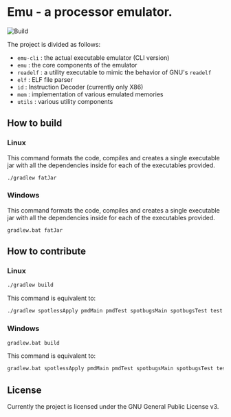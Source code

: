 # Emu - a processor emulator.
![Build](https://github.com/Ledmington/emu/actions/workflows/build.yaml/badge.svg)

The project is divided as follows:
- `emu-cli` : the actual executable emulator (CLI version)
- `emu` : the core components of the emulator
- `readelf` : a utility executable to mimic the behavior of GNU's `readelf`
- `elf` : ELF file parser
- `id` : Instruction Decoder (currently only X86)
- `mem` : implementation of various emulated memories
- `utils` : various utility components

## How to build
### Linux
This command formats the code, compiles and creates a single executable jar with all the dependencies inside for each of the executables provided.
```bash
./gradlew fatJar
```

### Windows
This command formats the code, compiles and creates a single executable jar with all the dependencies inside for each of the executables provided.
```batch
gradlew.bat fatJar
```

## How to contribute
### Linux
```bash
./gradlew build
```
This command is equivalent to:
```bash
./gradlew spotlessApply pmdMain pmdTest spotbugsMain spotbugsTest test javadoc fatJar
```

### Windows
```bash
gradlew.bat build
```
This command is equivalent to:
```bash
gradlew.bat spotlessApply pmdMain pmdTest spotbugsMain spotbugsTest test javadoc fatJar
```

## License
Currently the project is licensed under the GNU General Public License v3.
